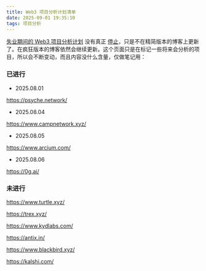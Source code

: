 ```yaml
---
title: Web3 项目分析计划清单
date: 2025-09-01 19:35:10
tags: 项目分析
---
```


[失业期间的 Web3 项目分析计划](/2025/07/31/失业期间的Web3项目分析计划/) 没有真正 [停止](/2025/08/07/停止Web3项目分析计划/)，只是不在精简版本的博客上更新了。在疯狂版本的博客依然会继续更新。这个页面只是在标记一些将来会分析的项目，所以会不断变动，而且内容没什么含量，仅做笔记用：

### 已进行

- 2025.08.01

https://psyche.network/

- 2025.08.04

https://www.campnetwork.xyz/

- 2025.08.05

https://www.arcium.com/

- 2025.08.06

https://0g.ai/

### 未进行

https://www.turtle.xyz/

https://trex.xyz/

https://www.kydlabs.com/

https://antix.in/

https://www.blackbird.xyz/

https://kalshi.com/




